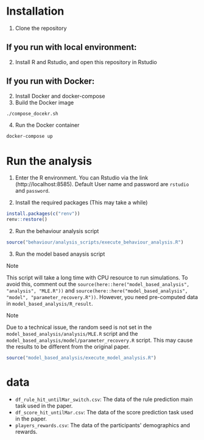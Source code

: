 # Installation
1. Clone the repository
## If you run with local environment:
2. Install R and Rstudio, and open this repository in Rstudio

## If you run with Docker:
2. Install Docker and docker-compose
3. Build the Docker image
```bash
./compose_docekr.sh
```
4. Run the Docker container
```bash
docker-compose up
```

# Run the analysis
1. Enter the R environment. You can Rstudio via the link (http://localhost:8585). Default User name and password are `rstudio` and `password`.

2. Install the required packages (This may take a while)
```r
install.packages(c("renv"))
renv::restore()
```
2. Run the behaviour analysis script
```r
source("behaviour/analysis_scripts/execute_behaviour_analysis.R")
```
3. Run the model based anaysis script 

> [!NOTE] 
> This script will take a long time with CPU resource to run simulations.
> To avoid this, comment out the `source(here::here("model_based_analysis", "analysis", "MLE.R"))` and `source(here::here("model_based_analysis", "model", "parameter_recovery.R"))`. However, you need pre-computed data in `model_based_analysis/R_result`.

> [!NOTE] 
> Due to a technical issue, the random seed is not set in the `model_based_analysis/analysis/MLE.R` script and the `model_based_analysis/model/parameter_recovery.R` script. This may cause the results to be different from the original paper.

```r
source("model_based_analysis/execute_model_analysis.R")
```

# data
- `df_rule_hit_untilMar_switch.csv`: The data of the rule prediction main task used in the paper.
- `df_score_hit_untilMar.csv`: The data of the score prediction task used in the paper.
- `players_rewards.csv`: The data of the participants' demographics and rewards.